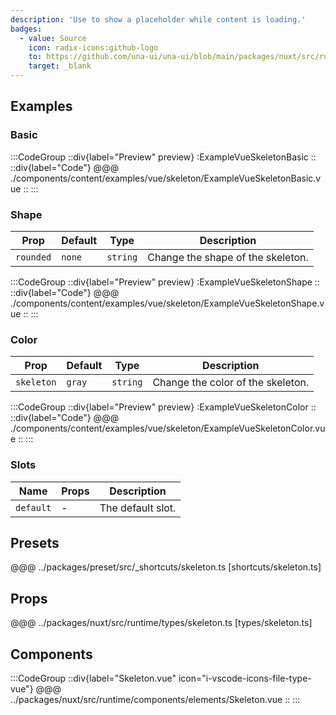 ```yaml
---
description: 'Use to show a placeholder while content is loading.'
badges:
  - value: Source
    icon: radix-icons:github-logo
    to: https://github.com/una-ui/una-ui/blob/main/packages/nuxt/src/runtime/components/elements/Skeleton.vue
    target: _blank
---
```


## Examples

### Basic

:::CodeGroup
::div{label="Preview" preview}
:ExampleVueSkeletonBasic
::
::div{label="Code"}
@@@ ./components/content/examples/vue/skeleton/ExampleVueSkeletonBasic.vue
::
:::

### Shape

| Prop      | Default | Type     | Description                       |
| --------- | ------- | -------- | --------------------------------- |
| `rounded` | `none`  | `string` | Change the shape of the skeleton. |

:::CodeGroup
::div{label="Preview" preview}
:ExampleVueSkeletonShape
::
::div{label="Code"}
@@@ ./components/content/examples/vue/skeleton/ExampleVueSkeletonShape.vue
::
:::

### Color

| Prop       | Default | Type     | Description                       |
| ---------- | ------- | -------- | --------------------------------- |
| `skeleton` | `gray`  | `string` | Change the color of the skeleton. |

:::CodeGroup
::div{label="Preview" preview}
:ExampleVueSkeletonColor
::
::div{label="Code"}
@@@ ./components/content/examples/vue/skeleton/ExampleVueSkeletonColor.vue
::
:::

### Slots

| Name      | Props | Description       |
| --------- | ----- | ----------------- |
| `default` | -     | The default slot. |

## Presets

@@@ ../packages/preset/src/_shortcuts/skeleton.ts [shortcuts/skeleton.ts]

## Props

@@@ ../packages/nuxt/src/runtime/types/skeleton.ts [types/skeleton.ts]

## Components

:::CodeGroup
::div{label="Skeleton.vue" icon="i-vscode-icons-file-type-vue"}
@@@ ../packages/nuxt/src/runtime/components/elements/Skeleton.vue
::
:::
